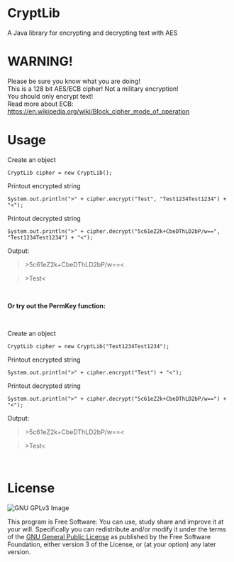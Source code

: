 # CryptLib
A Java library for encrypting and decrypting text with AES
# WARNING!
Please be sure you know what you are doing! <br>
This is a 128 bit AES/ECB cipher! Not a military encryption! <br>
You should only encrypt text! <br>
Read more about ECB: https://en.wikipedia.org/wiki/Block_cipher_mode_of_operation <br>
# Usage

Create an object

    CryptLib cipher = new CryptLib();

Printout encrypted string

    System.out.println(">" + cipher.encrypt("Test", "Test1234Test1234") + "<");
    
Printout decrypted string

    System.out.println(">" + cipher.decrypt("5c61eZ2k+CbeDThLD2bP/w==", "Test1234Test1234") + "<");
    
Output:
>\>5c61eZ2k+CbeDThLD2bP/w==<

>\>Test<

<br>

**Or try out the PermKey function:**

<br>

Create an object

    CryptLib cipher = new CryptLib("Test1234Test1234");

Printout encrypted string

    System.out.println(">" + cipher.encrypt("Test") + "<");
    
Printout decrypted string

    System.out.println(">" + cipher.decrypt("5c61eZ2k+CbeDThLD2bP/w==") + "<");
    
Output:
>\>5c61eZ2k+CbeDThLD2bP/w==<

>\>Test<

<br>
    
# License
![GNU GPLv3 Image](https://www.gnu.org/graphics/gplv3-127x51.png)

This program is Free Software: You can use, study share and improve it at your
will. Specifically you can redistribute and/or modify it under the terms of the
[GNU General Public License](https://www.gnu.org/licenses/gpl.html) as
published by the Free Software Foundation, either version 3 of the License, or
(at your option) any later version.
